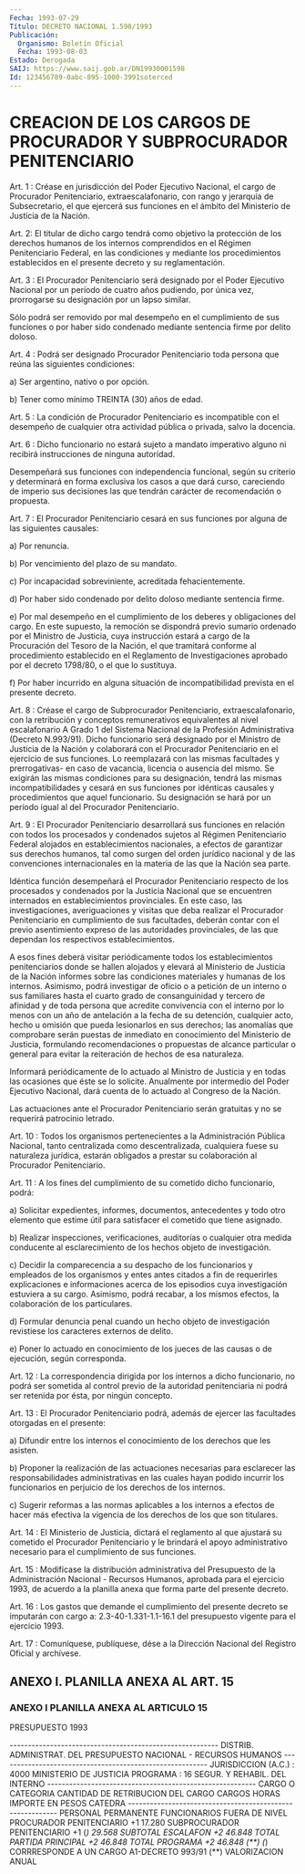 ```yaml
---
Fecha: 1993-07-29
Título: DECRETO NACIONAL 1.598/1993
Publicación:
  Organismo: Boletín Oficial
  Fecha: 1993-08-03
Estado: Derogada
SAIJ: https://www.saij.gob.ar/DN19930001598
Id: 123456789-0abc-895-1000-3991soterced
---
```

# CREACION DE LOS CARGOS DE PROCURADOR Y SUBPROCURADOR PENITENCIARIO

<a id="1"></a>
Art.  1 : Créase en jurisdicción del Poder Ejecutivo Nacional, el  cargo  de  Procurador  Penitenciario,  extraescalafonario,  con rango y jerarquía  de  Subsecretario, el que ejercerá sus funciones en el ámbito del Ministerio de Justicia de la Nación.

<a id="2"></a>
Art. 2: El titular de dicho cargo tendrá como objetivo la protección de los derechos  humanos de los internos comprendidos en el Régimen Penitenciario Federal,  en  las  condiciones  y mediante los  procedimientos  establecidos  en  el  presente  decreto  y  su reglamentación.

<a id="3"></a>
Art.  3  :  El  Procurador Penitenciario será designado por el Poder Ejecutivo Nacional  por  un  período de cuatro años pudiendo, por única vez, prorrogarse su designación  por  un  lapso  similar.

Sólo  podrá  ser  removido por mal desempeño en el cumplimiento  de sus funciones o por  haber  sido condenado mediante sentencia firme por delito doloso.

<a id="4"></a>
Art.  4  :  Podrá  ser designado Procurador Penitenciario toda persona que reúna las siguientes condiciones:

a) Ser argentino, nativo o por opción.

b) Tener como mínimo TREINTA (30) años de edad.

<a id="5"></a>
Art. 5 : La condición de Procurador Penitenciario es incompatible  con  el desempeño de cualquier otra actividad pública o privada, salvo la docencia.

<a id="6"></a>
Art.  6  :  Dicho  funcionario  no  estará  sujeto  a mandato imperativo  alguno  ni recibirá instrucciones de ninguna autoridad.

Desempeñará sus funciones  con  independencia  funcional,  según su criterio  y  determinará  en  forma  exclusiva los casos a que dará curso,  careciendo  de  imperio  sus  decisiones  las  que  tendrán carácter de recomendación o propuesta.

<a id="7"></a>
Art.  7  : El Procurador Penitenciario cesará en sus funciones por alguna de las siguientes causales:

a) Por renuncia.

b) Por vencimiento del plazo de su mandato.

c)  Por  incapacidad  sobreviniente,  acreditada  fehacientemente.

d) Por haber  sido  condenado por delito doloso mediante sentencia firme.

e)  Por  mal  desempeño  en  el  cumplimiento  de  los  deberes  y obligaciones del  cargo. En este supuesto, la remoción se dispondrá previo  sumario  ordenado    por  el  Ministro  de  Justicia,  cuya instrucción estará a cargo de  la  Procuración  del  Tesoro  de  la Nación,  el  que tramitará conforme al procedimiento establecido en el Reglamento  de  Investigaciones aprobado por el decreto 1798/80, o el que lo sustituya.

f) Por haber incurrido  en  alguna  situación  de incompatibilidad prevista en el presente decreto.

<a id="8"></a>
Art.  8  :  Créase  el  cargo  de Subprocurador Penitenciario, extraescalafonario, con la retribución  y  conceptos  remunerativos equivalentes al nivel escalafonario A Grado 1 del Sistema  Nacional de    la    Profesión   Administrativa  (Decreto  N.993/91).  Dicho funcionario será designado  por  el  Ministro  de  Justicia  de  la Nación    y  colaborará  con  el  Procurador  Penitenciario  en  el ejercicio  de    sus  funciones.  Lo  reemplazará  con  las  mismas facultades  y  prerrogativas-  en  caso  de  vacancia,  licencia  o ausencia del mismo.  Se  exigirán  las  mismas  condiciones para su designación, tendrá las mismas incompatibilidades  y  cesará en sus funciones   por  idénticas  causales  y  procedimientos  que  aquel funcionario.  Su  designación  se  hará por un período igual al del Procurador Penitenciario.

<a id="9"></a>
Art. 9 : El Procurador Penitenciario desarrollará sus funciones en relación  con  todos  los  procesados  y  condenados  sujetos al Régimen    Penitenciario    Federal  alojados  en  establecimientos nacionales, a efectos de garantizar  sus derechos humanos, tal como surgen  del  orden  jurídico  nacional  y  de    las   convenciones internacionales en la materia de las que la Nación sea  parte.

Idéntica función desempeñará el Procurador Penitenciario  respecto de  los  procesados  y  condenados por la Justicia Nacional que  se encuentren internados en  establecimientos  provinciales.  En  este caso,  las  investigaciones,  averiguaciones  y  visitas  que  deba realizar   el  Procurador  Penitenciario  en  cumplimiento  de  sus facultades,  deberán  contar  con el previo asentimiento expreso de las autoridades provinciales, de  las  que dependan los respectivos establecimientos.

A esos fines deberá visitar periódicamente todos los establecimientos penitenciarios donde se  hallen alojados y elevará al  Ministerio  de  Justicia  de  la  Nación  informes   sobre  las condiciones  materiales y humanas de los internos. Asimismo,  podrá investigar de  oficio  o  a petición de un interno o sus familiares hasta el cuarto grado de consanguinidad  y tercero de afinidad y de toda persona que acredite convivencia con  el  interno por lo menos con  un  año  de  antelación a la fecha de su detención,  cualquier acto, hecho u omisión  que  pueda  lesionarlos en sus derechos; las anomalías que comprobare serán puestas de inmediato en conocimiento del Ministerio de Justicia, formulando recomendaciones o propuestas de alcance  particular  o general para evitar la reiteración de hechos de esa naturaleza.

Informará periódicamente de lo actuado al Ministro de  Justicia  y en  todas  las  ocasiones  que  éste se lo solicite. Anualmente por intermedio del Poder Ejecutivo Nacional,  dará cuenta de lo actuado al Congreso de la Nación.

Las actuaciones ante el Procurador Penitenciario  serán  gratuitas y no se requerirá patrocinio letrado.

<a id="10"></a>
Art. 10 : Todos los organismos pertenecientes a la Administración    Pública    Nacional,    tanto  centralizada  como descentralizada, cualquiera fuese su naturaleza  jurídica,  estarán obligados  a  prestar  su colaboración al Procurador Penitenciario.

<a id="11"></a>
Art.  11  :  A los fines del cumplimiento de su cometido dicho funcionario, podrá:

a) Solicitar expedientes,  informes,  documentos,  antecedentes  y todo  otro elemento que estime útil para satisfacer el cometido que tiene asignado.

b) Realizar  inspecciones,  verificaciones, auditorías o cualquier otra medida conducente al esclarecimiento  de  los hechos objeto de investigación.

c)  Decidir la comparecencia a su despacho de los  funcionarios  y empleados  de  los  organismos  y  entes  antes  citados  a  fin de requerirles  explicaciones  e informaciones acerca de los episodios cuya investigación estuviera  a  su cargo. Asimismo, podrá recabar, a los mismos efectos, la colaboración  de  los  particulares.

d) Formular denuncia penal cuando un hecho objeto de investigación  revistiese  los  caracteres externos de delito.

e) Poner lo actuado en conocimiento  de los jueces de las causas o de ejecución, según corresponda.

<a id="12"></a>
Art. 12 : La correspondencia dirigida por los internos a dicho funcionario,  no  podrá  ser  sometida  al  control  previo  de  la autoridad  penitenciaria ni podrá ser retenida por ésta, por ningún concepto.

<a id="13"></a>
Art. 13 : El Procurador Penitenciario podrá, además de ejercer las facultades otorgadas en el presente:

a) Difundir  entre  los  internos  el conocimiento de los derechos que les asisten.

b)  Proponer  la  realización de las actuaciones  necesarias  para esclarecer  las responsabilidades  administrativas  en  las  cuales hayan  podido   incurrir  los  funcionarios  en  perjuicio  de  los derechos de los internos.

c) Sugerir reformas  a  las  normas  aplicables  a  los internos a efectos  de hacer más efectiva la vigencia de los derechos  de  los que son titulares.

<a id="14"></a>
Art.  14 : El Ministerio de Justicia, dictará el reglamento al que ajustará  su cometido el Procurador Penitenciario y le brindará el apoyo administrativo  necesario  para  el  cumplimiento  de  sus funciones.

<a id="15"></a>
Art.  15  :  Modifícase  la  distribución  administrativa  del Presupuesto  de  la  Administración  Nacional  -  Recursos Humanos, aprobada  para  el  ejercicio 1993, de acuerdo a la planilla  anexa que forma parte del presente decreto.

<a id="16"></a>
Art.  16 : Los gastos que demande el cumplimiento del presente decreto  se  imputarán   con  cargo  a:  2.3-40-1.331-1.1-16.1  del presupuesto vigente para el ejercicio 1993.

<a id="17"></a>
Art. 17 : Comuníquese, publíquese, dése a la Dirección Nacional del Registro Oficial y archívese.

## ANEXO I. PLANILLA ANEXA AL ART. 15

### ANEXO I PLANILLA ANEXA AL ARTICULO 15

<a id="1"></a>
PRESUPUESTO          1993

--------------------------------------------------------- DISTRIB. ADMINISTRAT. DEL PRESUPUESTO NACIONAL - RECURSOS                                                  HUMANOS --------------------------------------------------------- JURISDICCION (A.C.) :   4000 MINISTERIO DE JUSTICIA PROGRAMA            :   16 SEGUR. Y REHABIL. DEL INTERNO --------------------------------------------------------- CARGO O CATEGORIA   CANTIDAD DE     RETRIBUCION DEL CARGO                     CARGOS HORAS        IMPORTE EN PESOS                           CATEDRA ---------------------------------------------------------- PERSONAL PERMANENTE FUNCIONARIOS FUERA DE NIVEL PROCURADOR PENITENCIARIO      +1                  17.280 SUBPROCURADOR PENITENCIARIO   +1 (*)              29.568 SUBTOTAL ESCALAFON            +2                  46.848 TOTAL PARTIDA PRINCIPAL       +2                  46.848 TOTAL PROGRAMA                +2                  46.848 (**) (*)  CORRRESPONDE  A UN CARGO A1-DECRETO 993/91 (**) VALORIZACION ANUAL